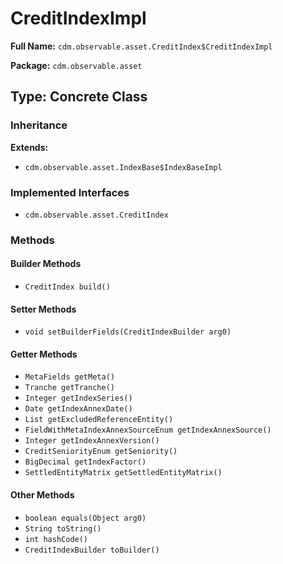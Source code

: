 # CreditIndexImpl

**Full Name:** `cdm.observable.asset.CreditIndex$CreditIndexImpl`

**Package:** `cdm.observable.asset`

## Type: Concrete Class

### Inheritance

**Extends:**
- `cdm.observable.asset.IndexBase$IndexBaseImpl`

### Implemented Interfaces

- `cdm.observable.asset.CreditIndex`

### Methods

#### Builder Methods

- `CreditIndex build()`

#### Setter Methods

- `void setBuilderFields(CreditIndexBuilder arg0)`

#### Getter Methods

- `MetaFields getMeta()`
- `Tranche getTranche()`
- `Integer getIndexSeries()`
- `Date getIndexAnnexDate()`
- `List getExcludedReferenceEntity()`
- `FieldWithMetaIndexAnnexSourceEnum getIndexAnnexSource()`
- `Integer getIndexAnnexVersion()`
- `CreditSeniorityEnum getSeniority()`
- `BigDecimal getIndexFactor()`
- `SettledEntityMatrix getSettledEntityMatrix()`

#### Other Methods

- `boolean equals(Object arg0)`
- `String toString()`
- `int hashCode()`
- `CreditIndexBuilder toBuilder()`

